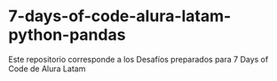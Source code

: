 # 7-days-of-code-alura-latam-python-pandas
Este repositorio corresponde a los Desafíos preparados para 7 Days of Code de Alura Latam
